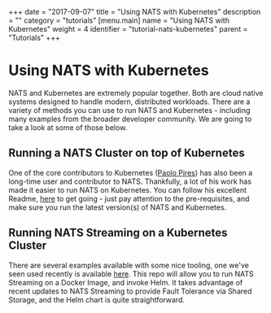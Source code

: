 +++
date = "2017-09-07"
title = "Using NATS with Kubernetes"
description = ""
category = "tutorials"
[menu.main]
  name = "Using NATS with Kubernetes"
  weight = 4
  identifier = "tutorial-nats-kubernetes"
  parent = "Tutorials"
+++

# Using NATS with Kubernetes

NATS and Kubernetes are extremely popular together. Both are cloud native systems designed to handle modern, distributed workloads. There are a variety of methods you can use to run NATS and Kubernetes - including many examples from the broader developer community. We are going to take a look at some of those below.

## Running a NATS Cluster on top of Kubernetes
One of the core contributors to Kubernetes ([Paolo Pires](https://github.com/pires)) has also been a long-time user and contributor to NATS. Thankfully, a lot of his work has made it easier to run NATS on Kubernetes. You can follow his excellent Readme, [here](https://github.com/pires/kubernetes-nats-cluster) to get going - just pay attention to the pre-requisites, and make sure you run the latest version(s) of NATS and Kubernetes.

## Running NATS Streaming on a Kubernetes Cluster
There are several examples available with some nice tooling, one we've seen used recently is available [here](https://github.com/canhnt/k8s-nats-streaming). This repo will allow you to run NATS Streaming on a Docker Image, and invoke Helm. It takes advantage of recent updates to NATS Streaming to provide Fault Tolerance via Shared Storage, and the Helm chart is quite straightforward.
